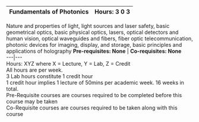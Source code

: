 **Fundamentals of Photonics** | **Hours: 3 0 3**  
---|---  
Nature and properties of light, light sources and laser safety, basic geometrical optics, basic physical optics, lasers, optical detectors and human vision, optical waveguides and fibers, fiber optic telecommunication, photonic devices for imaging, display, and storage, basic principles and applications of holography
**Pre-requisites: None** | **Co-requisites: None**  
---|---  
Hours: XYZ where X = Lecture, Y = Lab, Z = Credit  
All hours are per week.  
3 Lab hours constitute 1 credit hour  
1 credit hour implies 1 lecture of 50mins per academic week. 16 weeks in total.  
Pre-Requisite courses are courses required to be completed before this course may be taken  
Co-Requisite courses are courses required to be taken along with this course
